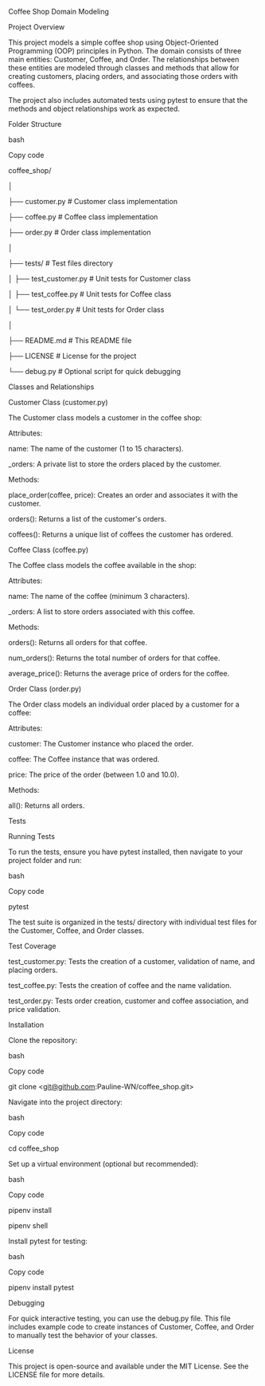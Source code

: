 Coffee Shop Domain Modeling

Project Overview

This project models a simple coffee shop using Object-Oriented Programming (OOP) principles in Python. The domain consists of three main entities: Customer, Coffee, and Order. The relationships between these entities are modeled through classes and methods that allow for creating customers, placing orders, and associating those orders with coffees.

The project also includes automated tests using pytest to ensure that the methods and object relationships work as expected.

Folder Structure

bash

Copy code

coffee_shop/

│

├── customer.py # Customer class implementation

├── coffee.py # Coffee class implementation

├── order.py # Order class implementation

│

├── tests/ # Test files directory

│ ├── test_customer.py # Unit tests for Customer class

│ ├── test_coffee.py # Unit tests for Coffee class

│ └── test_order.py # Unit tests for Order class

│

├── README.md # This README file

├── LICENSE # License for the project

└── debug.py # Optional script for quick debugging

Classes and Relationships

Customer Class (customer.py)

The Customer class models a customer in the coffee shop:

Attributes:

name: The name of the customer (1 to 15 characters).

_orders: A private list to store the orders placed by the customer.

Methods:

place_order(coffee, price): Creates an order and associates it with the customer.

orders(): Returns a list of the customer's orders.

coffees(): Returns a unique list of coffees the customer has ordered.

Coffee Class (coffee.py)

The Coffee class models the coffee available in the shop:

Attributes:

name: The name of the coffee (minimum 3 characters).

_orders: A list to store orders associated with this coffee.

Methods:

orders(): Returns all orders for that coffee.

num_orders(): Returns the total number of orders for that coffee.

average_price(): Returns the average price of orders for the coffee.

Order Class (order.py)

The Order class models an individual order placed by a customer for a coffee:

Attributes:

customer: The Customer instance who placed the order.

coffee: The Coffee instance that was ordered.

price: The price of the order (between 1.0 and 10.0).

Methods:

all(): Returns all orders.

Tests

Running Tests

To run the tests, ensure you have pytest installed, then navigate to your project folder and run:

bash

Copy code

pytest

The test suite is organized in the tests/ directory with individual test files for the Customer, Coffee, and Order classes.

Test Coverage

test_customer.py: Tests the creation of a customer, validation of name, and placing orders.

test_coffee.py: Tests the creation of coffee and the name validation.

test_order.py: Tests order creation, customer and coffee association, and price validation.

Installation

Clone the repository:

bash

Copy code

git clone <git@github.com:Pauline-WN/coffee_shop.git>

Navigate into the project directory:

bash

Copy code

cd coffee_shop

Set up a virtual environment (optional but recommended):

bash

Copy code

pipenv install

pipenv shell

Install pytest for testing:

bash

Copy code

pipenv install pytest

Debugging

For quick interactive testing, you can use the debug.py file. This file includes example code to create instances of Customer, Coffee, and Order to manually test the behavior of your classes.

License

This project is open-source and available under the MIT License. See the LICENSE file for more details.